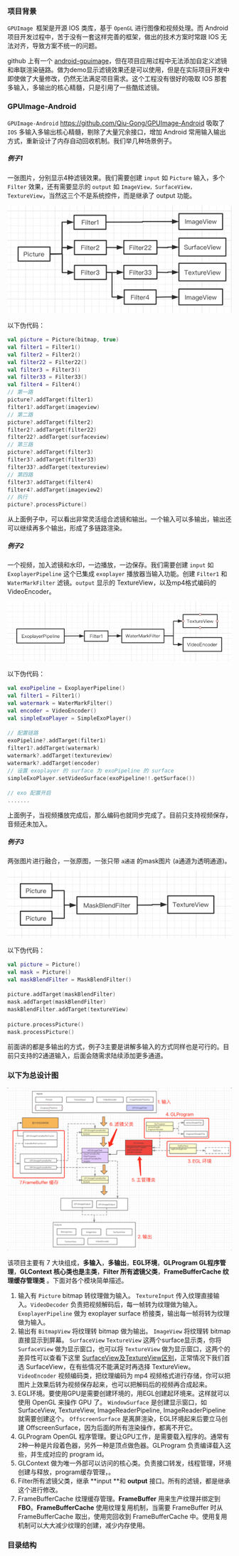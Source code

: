 ### 项目背景

`GPUImage `框架是开源 IOS 类库，基于 `OpenGL` 进行图像和视频处理。而 Android 项目开发过程中，苦于没有一套这样完善的框架，做出的技术方案时常跟 IOS 无法对齐，导致方案不统一的问题。

github 上有一个 [android-gpuimage](https://github.com/cats-oss/android-gpuimage)，但在项目应用过程中无法添加自定义滤镜和串联渲染链路。做为demo显示滤镜效果还是可以使用，但是在实际项目开发中即使做了大量修改，仍然无法满足项目需求。这个工程没有很好的吸取 IOS 那套多输入，多输出的核心精髓，只是引用了一些酷炫滤镜。



### GPUImage-Android

`GPUImage-Android`  https://github.com/Qiu-Gong/GPUImage-Android 吸取了 `IOS` 多输入多输出核心精髓，剔除了大量冗余接口，增加 Android 常用输入输出方式，重新设计了内存自动回收机制。我们举几种场景例子。

##### 例子1

一张图片，分别显示4种滤镜效果。我们需要创建 `input` 如 `Picture` 输入，多个 `Filter` 效果，还有需要显示的 `output` 如 `ImageView，SurfaceView，TextureView`，当然这三个不是系统控件，而是继承了 output 功能。

![例子1](https://raw.githubusercontent.com/Qiu-Gong/GPUImage-Android/main/md/WX20210715-070049.png)

以下伪代码：

```kotlin
val picture = Picture(bitmap, true)
val filter1 = Filter1()
val filter2 = Filter2()
val filter22 = Filter22()
val filter3 = Filter3()
val filter33 = Filter33()
val filter4 = Filter4()
// 第一路
picture?.addTarget(filter1)
filter1?.addTarget(imageview)
// 第二路
picture?.addTarget(filter2)
filter2?.addTarget(filter22)
filter22?.addTarget(surfaceview)
// 第三路
picture?.addTarget(filter3)
filter3?.addTarget(filter33)
filter33?.addTarget(textureview)
// 第四路
filter3?.addTarget(filter4)
filter4?.addTarget(imageview2)
// 执行
picture?.processPicture()
```

从上面例子中，可以看出非常灵活组合滤镜和输出。一个输入可以多输出，输出还可以继续再多个输出，形成了多链路渲染。

##### 例子2

一个视频，加入滤镜和水印，一边播放，一边保存。我们需要创建 `input` 如 `ExoplayerPipeline` 这个已集成 `exoplayer` 播放器当输入功能。创建 `Filter1` 和 `WaterMarkFilter` 滤镜。`output` 显示的 TextureView，以及mp4格式编码的 VideoEncoder。

![视频](https://raw.githubusercontent.com/Qiu-Gong/GPUImage-Android/main/md/WX20210715-070928.png)

以下伪代码：

```kotlin
val exoPipeline = ExoplayerPipeline()
val filter1 = Filter1()
val watermark = WaterMarkFilter()
val encoder = VideoEncoder()
val simpleExoPlayer = SimpleExoPlayer()

// 配置链路
exoPipeline?.addTarget(filter1)
filter1?.addTarget(watermark)
watermark?.addTarget(textureview)
watermark?.addTarget(encoder)
// 设置 exoplayer 的 surface 为 exoPipeline 的 surface
simpleExoPlayer.setVideoSurface(exoPipeline!!.getSurface())

// exo 配置开启
.......
```

上面例子，当视频播放完成后，那么编码也就同步完成了。目前只支持视频保存，音频还未加入。

##### 例子3

两张图片进行融合，一张原图，一张只带 `a通道` 的mask图片 (a通道为透明通道)。

![mask](https://raw.githubusercontent.com/Qiu-Gong/GPUImage-Android/main/md/WX20210715-073225.png)

以下伪代码：

```kotlin
val picture = Picture()
val mask = Picture()
val maskBlendFilter = MaskBlendFilter()

picture.addTarget(maskBlendFilter)
mask.addTarget(maskBlendFilter)
maskBlendFilter.addTarget(textureView)

picture.processPicture()
mask.processPicture()
```

前面讲的都是多输出的方式，例子3主要是讲解多输入的方式同样也是可行的。目前只支持的2通道输入，后面会随需求陆续添加更多通道。



### 以下为总设计图

![设计总图](https://raw.githubusercontent.com/Qiu-Gong/GPUImage-Android/main/md/WX20210714-072349.png)

该项目主要有 7 大块组成，**多输入**，**多输出**，**EGL环境**，**GLProgram GL程序管理**，**GLContext 核心类也是主类**，**Filter 所有滤镜父类**，**FrameBufferCache 纹理缓存管理类** 。下面对各个模块简单描述。

1. 输入有 `Picture` bitmap 转纹理做为输入。 `TextureInput` 传入纹理直接输入。`VideoDecoder` 负责把视频解码后，每一帧转为纹理做为输入。 `ExoplayerPipeline`  做为 exoplayer surface 桥接类，输出每一帧将转为纹理做为输入。
2. 输出有 `BitmapView` 将纹理转 bitmap 做为输出。 `ImageView` 将纹理转 bitmap 直接显示到屏幕。  `SurfaceView`  `TextureView` 这两个surface显示类，你将 `SurfaceView` 做为显示窗口，也可以将  `TextureView` 做为显示窗口，这两个的差异性可以查看下这里 [SurfaceView及TextureView区别](https://blog.csdn.net/while0/article/details/81481771)，正常情况下我们首选 SurfaceView，在有些情况不能满足时再选择 TextureView。  `VideoEncoder` 视频编码类，把纹理编码为 mp4 视频格式进行存储，你可以把图片上效果后转为视频保存起来，也可以把解码后的视频再合成起来。
3. EGL环境。要使用GPU是需要创建环境的，用EGL创建起环境来。这样就可以使用 OpenGL 来操作 GPU 了。 `WindowSurface` 是创建显示窗口，如 SurfaceView, TextureView, ImageReaderPipeline, ImageReaderPipeline 就需要创建这个。 `OffscreenSurface` 是离屏渲染，EGL环境起来后要立马创建 OffscreenSurface，因为后面的所有渲染操作，都离不开它。
4. GLProgram OpenGL 程序管理。要让GPU工作，是需要载入程序的。通常有2种一种是片段着色器，另外一种是顶点做色器。GLProgram 负责编译载入这些，并生成对应的 program id。
5. GLContext 做为唯一外部可以访问的核心类。负责接口转发，线程管理，环境创建与释放，program缓存管理，。
6. Filter所有滤镜父类，继承 **input **和 **output** 接口。所有的滤镜，都是继承这个进行修改。
7. FrameBufferCache 纹理缓存管理。**FrameBuffer** 用来生产纹理并绑定到 **FBO**。**FrameBufferCache** 使用纹理复用机制，当需要 FrameBuffer 时从 FrameBufferCache 取出，使用完回收到 FrameBufferCache 中。使用复用机制可以大大减少纹理的创建，减少内存使用。



### 目录结构






